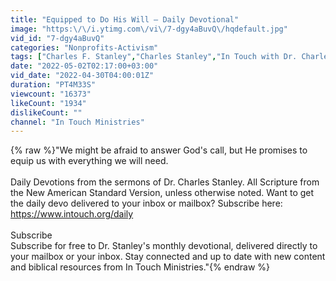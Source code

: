 ```yaml
---
title: "Equipped to Do His Will – Daily Devotional"
image: "https:\/\/i.ytimg.com\/vi\/7-dgy4aBuvQ\/hqdefault.jpg"
vid_id: "7-dgy4aBuvQ"
categories: "Nonprofits-Activism"
tags: ["Charles F. Stanley","Charles Stanley","In Touch with Dr. Charles Stanley"]
date: "2022-05-02T02:17:00+03:00"
vid_date: "2022-04-30T04:00:01Z"
duration: "PT4M33S"
viewcount: "16373"
likeCount: "1934"
dislikeCount: ""
channel: "In Touch Ministries"
---
```

{% raw %}&quot;We might be afraid to answer God's call, but He promises to equip us with everything we will need.<br /><br />Daily Devotions from the sermons of Dr. Charles Stanley. All Scripture from the New American Standard Version, unless otherwise noted. Want to get the daily devo delivered to your inbox or mailbox? Subscribe here: <a rel="nofollow" target="blank" href="https://www.intouch.org/daily">https://www.intouch.org/daily</a><br /><br />Subscribe<br />Subscribe for free to Dr. Stanley's monthly devotional, delivered directly to your mailbox or your inbox. Stay connected and up to date with new content and biblical resources from In Touch Ministries.&quot;{% endraw %}
